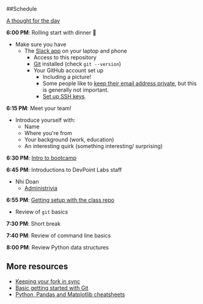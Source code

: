 ##Schedule

[A thought for the day](https://twitter.com/hadleywickham/status/565516534089785344)

**6:00 PM**: Rolling start with dinner :pizza:

* Make sure you have  
    * The [Slack app](https://slack.com/apps) on your laptop and phone
        * Access to this repository
        * [Git](http://git-scm.com/) installed (check `git --version`)
        * Your GitHub account set up
            * Including a picture!
            * Some people like to [keep their email address private](https://help.github.com/articles/keeping-your-email-address-private/), but this is generally not important.
            *  [Set up SSH keys](https://help.github.com/articles/generating-ssh-keys/).
            
**6:15 PM**: Meet your team!

* Introduce yourself with:
    * Name
    * Where you're from
    * Your background (work, education)
    * An interesting quirk (something interesting/ surprising)
    
**6:30 PM**: [Intro to bootcamp](Bootcamp_Introduction.pdf)

**6:45 PM**: Introductions to DevPoint Labs staff

* Nhi Doan
    * [Administrivia](Administrivia.md)
    
**6:55 PM**: [Getting setup with the class repo](https://docs.google.com/a/frontanalytics.com/document/d/1n4ZdzpEjs9QVcaCldtKJgUvaH3IwFkk3vjQeuLJpMYI/edit?usp=sharing)
* Review of `git` basics

**7:30 PM**: Short break

**7:40 PM**: Review of command line basics

**8:00 PM**: Review Python data structures


## More resources
* [Keeping your fork in sync](https://help.github.com/articles/fork-a-repo/)
* [Basic getting started with Git](http://rogerdudler.github.io/git-guide/)
* [Python, Pandas and Matplotlib cheatsheets](https://drive.google.com/folderview?id=0ByIrJAE4KMTtaGhRcXkxNHhmY2M)

